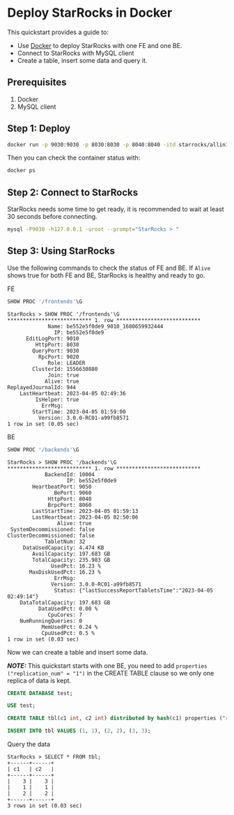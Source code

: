 # Deploy StarRocks in Docker

This quickstart provides a guide to:
* Use [Docker](https://docs.docker.com/engine/install/) to deploy StarRocks with one FE and one BE.
* Connect to StarRocks with MySQL client
* Create a table, insert some data and query it.

## Prerequisites

1. Docker
2. MySQL client

## Step 1: Deploy

```sh
docker run -p 9030:9030 -p 8030:8030 -p 8040:8040 -itd starrocks/allin1-ubuntu:2.5.4
```

Then you can check the container status with:
```sh
docker ps
```

## Step 2: Connect to StarRocks

StarRocks needs some time to get ready, it is recommended to wait at least 30 seconds before connecting.
```sh
mysql -P9030 -h127.0.0.1 -uroot --prompt="StarRocks > "
```

## Step 3: Using StarRocks

Use the following commands to check the status of FE and BE. If  `Alive` shows true for both FE and BE, StarRocks is healthy and ready to go.

FE
```SQL
SHOW PROC '/frontends'\G
```
```plaintext
StarRocks > SHOW PROC '/frontends'\G
*************************** 1. row ***************************
             Name: be552e5f0de9_9010_1680659932444
               IP: be552e5f0de9
      EditLogPort: 9010
         HttpPort: 8030
        QueryPort: 9030
          RpcPort: 9020
             Role: LEADER
        ClusterId: 1556630880
             Join: true
            Alive: true
ReplayedJournalId: 944
    LastHeartbeat: 2023-04-05 02:49:36
         IsHelper: true
           ErrMsg: 
        StartTime: 2023-04-05 01:59:00
          Version: 3.0.0-RC01-a99fb8571
1 row in set (0.05 sec)

```
BE
```SQL
SHOW PROC '/backends'\G
```
```plaintext
StarRocks > SHOW PROC '/backends'\G
*************************** 1. row ***************************
            BackendId: 10004
                   IP: be552e5f0de9
        HeartbeatPort: 9050
               BePort: 9060
             HttpPort: 8040
             BrpcPort: 8060
        LastStartTime: 2023-04-05 01:59:13
        LastHeartbeat: 2023-04-05 02:50:06
                Alive: true
 SystemDecommissioned: false
ClusterDecommissioned: false
            TabletNum: 32
     DataUsedCapacity: 4.474 KB
        AvailCapacity: 197.683 GB
        TotalCapacity: 235.983 GB
              UsedPct: 16.23 %
       MaxDiskUsedPct: 16.23 %
               ErrMsg: 
              Version: 3.0.0-RC01-a99fb8571
               Status: {"lastSuccessReportTabletsTime":"2023-04-05 02:49:14"}
    DataTotalCapacity: 197.683 GB
          DataUsedPct: 0.00 %
             CpuCores: 7
    NumRunningQueries: 0
           MemUsedPct: 0.24 %
           CpuUsedPct: 0.5 %
1 row in set (0.03 sec)

```
Now we can create a table and insert some data.

**_NOTE:_** This quickstart starts with one BE, you need to add `properties ("replication_num" = "1")` in the CREATE TABLE clause so we only one replica of data is kept.

```SQL
CREATE DATABASE test;

USE test;

CREATE TABLE tbl(c1 int, c2 int) distributed by hash(c1) properties ("replication_num" = "1");

INSERT INTO tbl VALUES (1, 1), (2, 2), (3, 3);
```
Query the data
```plaintext
StarRocks > SELECT * FROM tbl;
+------+------+
| c1   | c2   |
+------+------+
|    3 |    3 |
|    1 |    1 |
|    2 |    2 |
+------+------+
3 rows in set (0.03 sec)
```
